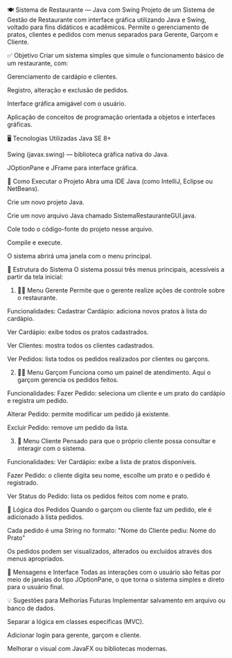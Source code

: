 🍽 Sistema de Restaurante — Java com Swing
Projeto de um Sistema de Gestão de Restaurante com interface gráfica utilizando Java e Swing, voltado para fins didáticos e acadêmicos. Permite o gerenciamento de pratos, clientes e pedidos com menus separados para Gerente, Garçom e Cliente.

✅ Objetivo
Criar um sistema simples que simule o funcionamento básico de um restaurante, com:

Gerenciamento de cardápio e clientes.

Registro, alteração e exclusão de pedidos.

Interface gráfica amigável com o usuário.

Aplicação de conceitos de programação orientada a objetos e interfaces gráficas.

🖥 Tecnologias Utilizadas
Java SE 8+

Swing (javax.swing) — biblioteca gráfica nativa do Java.

JOptionPane e JFrame para interface gráfica.

🚀 Como Executar o Projeto
Abra uma IDE Java (como IntelliJ, Eclipse ou NetBeans).

Crie um novo projeto Java.

Crie um novo arquivo Java chamado SistemaRestauranteGUI.java.

Cole todo o código-fonte do projeto nesse arquivo.

Compile e execute.

O sistema abrirá uma janela com o menu principal.

🧭 Estrutura do Sistema
O sistema possui três menus principais, acessíveis a partir da tela inicial:

1. 👨‍💼 Menu Gerente
   Permite que o gerente realize ações de controle sobre o restaurante.

Funcionalidades:
Cadastrar Cardápio: adiciona novos pratos à lista do cardápio.

Ver Cardápio: exibe todos os pratos cadastrados.

Ver Clientes: mostra todos os clientes cadastrados.

Ver Pedidos: lista todos os pedidos realizados por clientes ou garçons.

2. 🧑‍🍽 Menu Garçom
   Funciona como um painel de atendimento. Aqui o garçom gerencia os pedidos feitos.

Funcionalidades:
Fazer Pedido: seleciona um cliente e um prato do cardápio e registra um pedido.

Alterar Pedido: permite modificar um pedido já existente.

Excluir Pedido: remove um pedido da lista.

3. 👤 Menu Cliente
   Pensado para que o próprio cliente possa consultar e interagir com o sistema.

Funcionalidades:
Ver Cardápio: exibe a lista de pratos disponíveis.

Fazer Pedido: o cliente digita seu nome, escolhe um prato e o pedido é registrado.

Ver Status do Pedido: lista os pedidos feitos com nome e prato.

📌 Lógica dos Pedidos
Quando o garçom ou cliente faz um pedido, ele é adicionado à lista pedidos.

Cada pedido é uma String no formato:
"Nome do Cliente pediu: Nome do Prato"

Os pedidos podem ser visualizados, alterados ou excluídos através dos menus apropriados.

💬 Mensagens e Interface
Todas as interações com o usuário são feitas por meio de janelas do tipo JOptionPane, o que torna o sistema simples e direto para o usuário final.

💡 Sugestões para Melhorias Futuras
Implementar salvamento em arquivo ou banco de dados.

Separar a lógica em classes específicas (MVC).

Adicionar login para gerente, garçom e cliente.

Melhorar o visual com JavaFX ou bibliotecas modernas.
